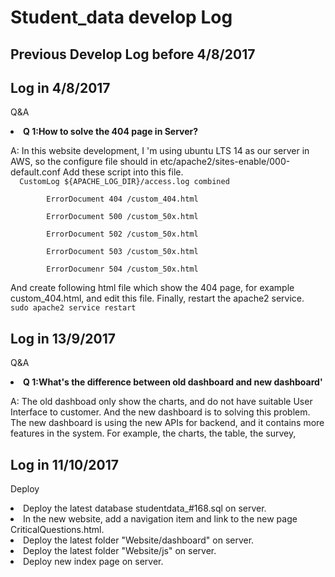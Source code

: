 <h1>Student_data develop Log</h1>
<h2>Previous Develop Log before 4/8/2017</h2>

<h2>Log in 4/8/2017</h2>
<p>Q&A</p>
<li><b>Q 1:How to solve the 404 page in Server?</li></b>
<p>A: In this website development, I 'm using ubuntu LTS 14 as our server in AWS, so the configure file should in
etc/apache2/sites-enable/000-default.conf  Add these script into this file.
<br>
<code>  CustomLog ${APACHE_LOG_DIR}/access.log combined<br>
        ErrorDocument 404 /custom_404.html<br>
        ErrorDocument 500 /custom_50x.html<br>
        ErrorDocument 502 /custom_50x.html<br>
        ErrorDocument 503 /custom_50x.html<br>
        ErrorDocumenr 504 /custom_50x.html<br>
</code>
And create following html file which show the 404 page, for example custom_404.html, and edit this file.
Finally, restart the apache2 service. <br>
<code>sudo apache2 service restart</code>
</p>

<h2>Log in 13/9/2017</h2>
<p>Q&A</p>
<li><b>Q 1:What's the difference between old dashboard and new dashboard'</li></b>
<p>A: The old dashboad only show the charts, and do not have suitable User Interface to customer. And the new dashboard is to solving this problem.</br>
    The new dashboard is using the new APIs for backend, and it contains more features in the system. For example, the charts, the table, the survey, 
</p>


<h2>Log in 11/10/2017</h2>
<p>Deploy</p>
<li>Deploy the latest database studentdata_#168.sql on server.
<li>In the new website, add a navigation item and link to the new page CriticalQuestions.html.
<li>Deploy the latest folder "Website/dashboard" on server.
<li>Deploy the latest folder "Website/js" on server.
<li>Deploy new index page on server.
</p>
